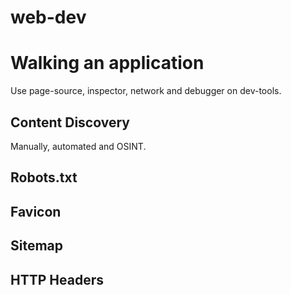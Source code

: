 # web-dev

# Walking an application

Use page-source, inspector, network and debugger on dev-tools.

## Content Discovery

Manually, automated and OSINT.

## Robots.txt

## Favicon

## Sitemap

## HTTP Headers
